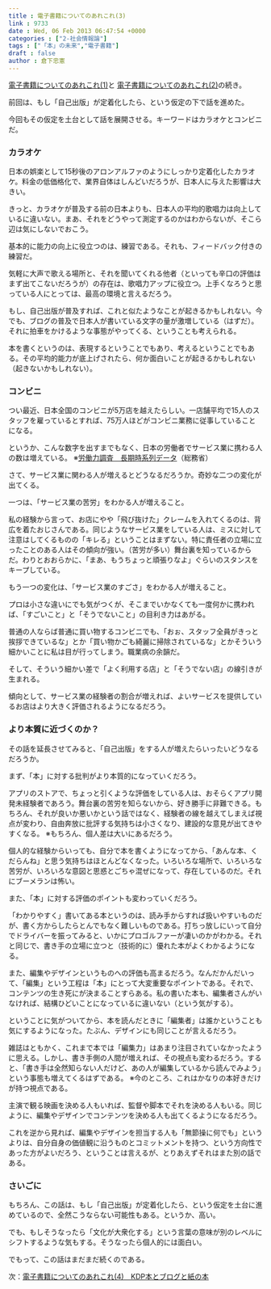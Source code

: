 ```yaml
---
title : 電子書籍についてのあれこれ(3)
link : 9733
date : Wed, 06 Feb 2013 06:47:54 +0000
categories : ["2-社会情報論"]
tags : ["「本」の未来","電子書籍"]
draft : false
author : 倉下忠憲
---
```


<a href="https://rashita.net/blog/?p=9599" target="_blank">電子書籍についてのあれこれ(1)</a>と
<a href="https://rashita.net/blog/?p=9623" target="_blank">電子書籍についてのあれこれ(2)</a>の続き。

前回は、もし「自己出版」が定着化したら、という仮定の下で話を進めた。

今回もその仮定を土台として話を展開させる。キーワードはカラオケとコンビニだ。

<h3>カラオケ</h3>
日本の娯楽として15秒後のアロンアルファのようにしっかり定着化したカラオケ。料金の低価格化で、業界自体はしんどいだろうが、日本人に与えた影響は大きい。

きっと、カラオケが普及する前の日本よりも、日本人の平均的歌唱力は向上しているに違いない。まあ、それをどうやって測定するのかはわからないが、そこら辺は気にしないでおこう。

基本的に能力の向上に役立つのは、練習である。それも、フィードバック付きの練習だ。

気軽に大声で歌える場所と、それを聞いてくれる他者（といっても辛口の評価はまず出てこないだろうが）の存在は、歌唱力アップに役立つ。上手くなろうと思っている人にとっては、最高の環境と言えるだろう。

もし、自己出版が普及すれば、これと似たようなことが起きるかもしれない。今でも、ブログの普及で日本人が書いている文字の量が激増している（はずだ）。それに拍車をかけるような事態がやってくる、ということも考えられる。

本を書くというのは、表現するということでもあり、考えるということでもある。その平均的能力が底上げされたら、何か面白いことが起きるかもしれない（起きないかもしれない）。

<h3>コンビニ</h3>
つい最近、日本全国のコンビニが5万店を越えたらしい。一店舗平均で15人のスタッフを雇っているとすれば、75万人ほどがコンビニ業務に従事していることになる。

というか、こんな数字を出すまでもなく、日本の労働者でサービス業に携わる人の数は増えている。
※<a href="http://www.stat.go.jp/data/roudou/longtime/03roudou.htm" target="_blank">労働力調査　長期時系列データ</a>（総務省）

さて、サービス業に関わる人が増えるとどうなるだろうか。奇妙な二つの変化が出てくる。

一つは、「サービス業の苦労」をわかる人が増えること。

私の経験から言って、お店にやや「飛び抜けた」クレームを入れてくるのは、背広を着たおじさんである。同じようなサービス業をしている人は、ミスに対して注意はしてくるものの「キレる」ということはまずない。特に責任者の立場に立ったことのある人はその傾向が強い。（苦労が多い）舞台裏を知っているからだ。わりとおおらかに、「まあ、もうちょっと頑張りなよ」ぐらいのスタンスをキープしている。

もう一つの変化は、「サービス業のすごさ」をわかる人が増えること。

プロは小さな違いにでも気がつくが、そこまでいかなくても一度何かに携われば、「すごいこと」と「そうでないこと」の目利き力はあがる。

普通の人ならば普通に買い物するコンビニでも、「おぉ、スタッフ全員がきっと挨拶できているな」とか「買い物かごも綺麗に掃除されているな」とかそういう細かいことに私は目が行ってしまう。職業病の余韻だ。

そして、そういう細かい差で「よく利用する店」と「そうでない店」の線引きが生まれる。

傾向として、サービス業の経験者の割合が増えれば、よいサービスを提供しているお店はより大きく評価されるようになるだろう。

<h3>より本質に近づくのか？</h3>
その話を延長させてみると、「自己出版」をする人が増えたらいったいどうなるだろうか。

まず、「本」に対する批判がより本質的になっていくだろう。

アプリのストアで、ちょっと引くような評価をしている人は、おそらくアプリ開発未経験者であろう。舞台裏の苦労を知らないから、好き勝手に非難できる。もちろん、それが良いか悪いかという話ではなく、経験者の線を越えてしまえば視点が変わり、自由奔放に批評する気持ちは小さくなり、建設的な意見が出てきやすくなる。
※もちろん、個人差は大いにあるだろう。

個人的な経験からいっても、自分で本を書くようになってから、「あんな本、くだらんね」と思う気持ちはほとんどなくなった。いろいろな場所で、いろいろな苦労が、いろいろな意図と思惑とごちゃ混ぜになって、存在しているのだ。それにブーメランは怖い。

また、「本」に対する評価のポイントも変わっていくだろう。

「わかりやすく」書いてある本というのは、読み手からすれば扱いやすいものだが、書く方からしたらとんでもなく難しいものである。打ちっ放しにいって自分でドライバーを振ってみると、いかにプロゴルファーが凄いのかがわかる。それと同じで、書き手の立場に立つと（技術的に）優れた本がよくわかるようになる。

また、編集やデザインというものへの評価も高まるだろう。なんだかんだいって、「編集」という工程は「本」にとって大変重要なポイントである。それで、コンテンツの生き死にが決まることすらある。私の書いた本も、編集者さんがいなければ、結構ひどいことになっているに違いない（という気がする）。

ということに気がついてから、本を読んだときに「編集者」は誰かということも気にするようになった。たぶん、デザインにも同じことが言えるだろう。

雑誌はともかく、これまで本では「編集力」はあまり注目されていなかったように思える。しかし、書き手側の人間が増えれば、その視点も変わるだろう。すると、「書き手は全然知らない人だけど、あの人が編集しているから読んでみよう」という事態も増えてくるはずである。
※今のところ、これはかなりの本好きだけが持つ視点である。

主演で観る映画を決める人もいれば、監督や脚本でそれを決める人もいる。同じように、編集やデザインでコンテンツを決める人も出てくるようになるだろう。

これを逆から見れば、編集やデザインを担当する人も「無節操に何でも」というよりは、自分自身の価値観に沿うものとコミットメントを持つ、という方向性であった方がよいだろう、ということは言えるが、とりあえずそれはまた別の話である。

<h3>さいごに</h3>
もちろん、この話は、もし「自己出版」が定着化したら、という仮定を土台に進めているので、全然こうならない可能性もある。というか、高い。

でも、もしそうなったら「文化が大衆化する」という言葉の意味が別のレベルにシフトするような気もする。そうなったら個人的には面白い。

でもって、この話はまだまだ続くのである。

次：<a href="https://rashita.net/blog/?p=9822" target="_blank">電子書籍についてのあれこれ(4)　KDP本とブログと紙の本</a>